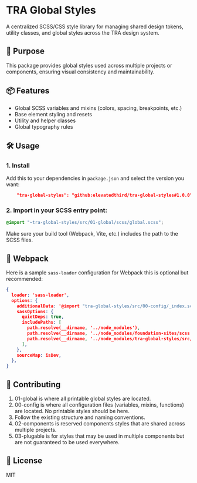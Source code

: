 

# TRA Global Styles

A centralized SCSS/CSS style library for managing shared design tokens, utility classes, and global styles across the TRA design system.

## 🚀 Purpose

This package provides global styles used across multiple projects or components, ensuring visual consistency and maintainability.

## 📦 Features

- Global SCSS variables and mixins (colors, spacing, breakpoints, etc.)
- Base element styling and resets
- Utility and helper classes
- Global typography rules

## 🛠 Usage

### 1. Install

Add this to your dependencies in `package.json` and select the version you want:
```json
    "tra-global-styles": "github:elevatedthird/tra-global-styles#1.0.0",
```

### 2. Import in your SCSS entry point:

```scss
@import "~tra-global-styles/src/01-global/scss/global.scss";
```

Make sure your build tool (Webpack, Vite, etc.) includes the path to the SCSS files.

## 🧪 Webpack
Here is a sample `sass-loader` configuration for Webpack this is optional but recommended:

```json
{
  loader: 'sass-loader',
  options: {
    additionalData: '@import "tra-global-styles/src/00-config/_index.scss";',
    sassOptions: {
      quietDeps: true,
      includePaths: [
        path.resolve(__dirname, '../node_modules'),
        path.resolve(__dirname, '../node_modules/foundation-sites/scss'),
        path.resolve(__dirname, '../node_modules/tra-global-styles/src/00-config'),
      ],
    },
    sourceMap: isDev,
  },
}
```

## 🤝 Contributing

1. 01-global is where all printable global styles are located.
2. 00-config is where all configuration files (variables, mixins, functions) are located. No printable styles should be here.
3. Follow the existing structure and naming conventions.
4. 02-components is reserved components styles that are shared across multiple projects.
5. 03-plugable is for styles that may be used in multiple components but are not guaranteed to be used everywhere.

## 📄 License

MIT
